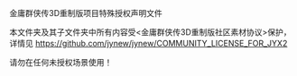 金庸群侠传3D重制版项目特殊授权声明文件

本文件夹及其子文件夹中所有内容受<金庸群侠传3D重制版社区素材协议>保护，详情见
https://github.com/jynew/jynew/COMMUNITY_LICENSE_FOR_JYX2

请勿在任何未授权场景使用！

